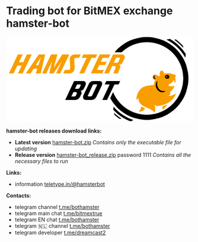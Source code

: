 # Trading bot for BitMEX exchange hamster-bot
![hamster-bot logo](/logo.png)

__hamster-bot releases download links:__
* __Latest version__ [hamster-bot.zip](https://github.com/ksandric/hamster-bot/blob/master/hamster-bot.zip?raw=true) *Сontains only the executable file for updating*
* __Release version__ [hamster-bot_release.zip](https://github.com/ksandric/hamster-bot/blob/master/hamster-bot_release.zip?raw=true) password 1111 *Сontains all the necessary files to run*

__Links:__
* information [teletype.in/@hamsterbot](https://teletype.in/@hamsterbot)

__Contacts:__
* telegram channel [t.me/bothamster](https://t.me/bothamster)
* telegram main chat [t.me/bitmextrue](https://t.me/bitmextrue)
* telegram EN chat [t.me/bothamster](https://t.me/hamster_EN)
* telegram :netherlands: channel [t.me/bothamster](https://t.me/Hamsterbot_NL)
* telegram developer [t.me/dreamcast2](https://t.me/dreamcast2)
